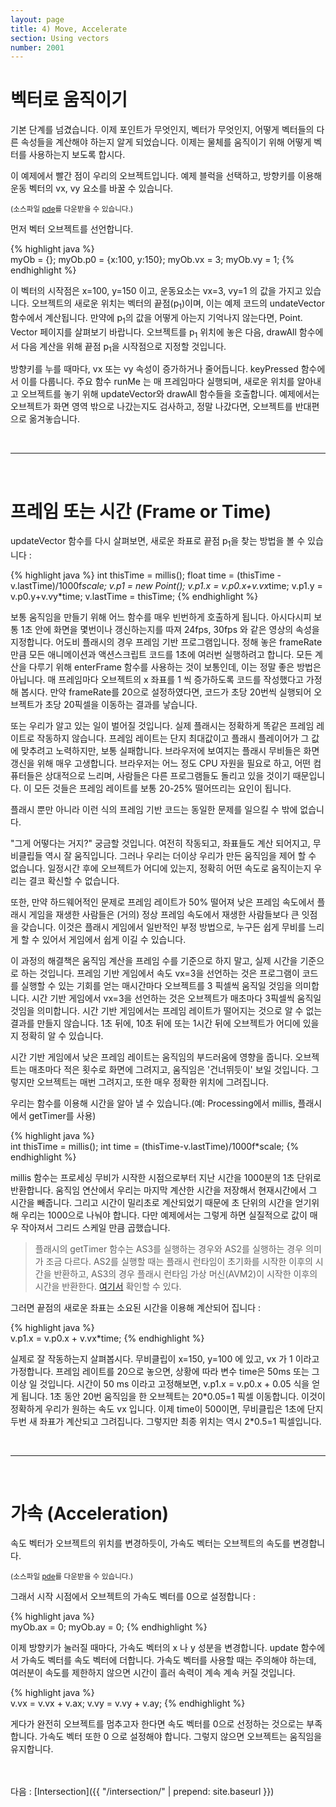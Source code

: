 ```yaml
---
layout: page
title: 4) Move, Accelerate
section: Using vectors
number: 2001
---
```


# 벡터로 움직이기

기본 단계를 넘겼습니다. 이제 포인트가 무엇인지, 벡터가 무엇인지, 어떻게 벡터들의 다른 속성들을 계산해야 하는지 알게 되었습니다. 
이제는 물체를 움직이기 위해 어떻게 벡터를 사용하는지 보도록 합시다.

이 예제에서 빨간 점이 우리의 오브젝트입니다. 예제 블럭을 선택하고, 방향키를 이용해 운동 벡터의 vx, vy 요소를 바꿀 수 있습니다.

<canvas data-processing-sources="../data/moving_with_vector.pde"></canvas>
<small>(소스파일 [pde](../data/moving_with_vector.pde)를 다운받을 수 있습니다.)</small>

먼저 벡터 오브젝트를 선언합니다.

{% highlight java %}  
myOb = {};
myOb.p0 = {x:100, y:150};
myOb.vx = 3;
myOb.vy = 1;
{% endhighlight %}

이 벡터의 시작점은 x=100, y=150 이고, 운동요소는 vx=3, vy=1 의 값을 가지고 있습니다. 오브젝트의 새로운 위치는 벡터의 끝점(p<sub>1</sub>)이며, 이는 예제 코드의 undateVector 함수에서 계산됩니다. 만약에 p<sub>1</sub>의 값을 어떻게 아는지 기억나지 않는다면, Point. Vector 페이지를 살펴보기 바랍니다. 
오브젝트를 p<sub>1</sub> 위치에 놓은 다음, drawAll 함수에서 다음 계산을 위해 끝점 p<sub>1</sub>을 시작점으로 지정할 것입니다.

방향키를 누를 때마다, vx 또는 vy 속성이 증가하거나 줄어듭니다. keyPressed 함수에서 이를 다룹니다. 주요 함수 runMe 는 매 프레임마다 실행되며, 새로운 위치를 알아내고 오브젝트를 놓기 위해 updateVector와 drawAll 함수들을 호출합니다. 예제에서는 오브젝트가 화면 영역 밖으로 나갔는지도 검사하고, 정말 나갔다면, 오브젝트를 반대편으로 옮겨놓습니다.

<br>

----

<br>

# 프레임 또는 시간 (Frame or Time)

updateVector 함수를 다시 살펴보면, 새로운 좌표로 끝점 p<sub>1</sub>을 찾는 방법을 볼 수 있습니다 :

{% highlight java %}
int thisTime = millis();
float time = (thisTime - v.lastTime)/1000f*scale;
v.p1 = new Point();
v.p1.x = v.p0.x+v.vx*time;
v.p1.y = v.p0.y+v.vy*time;
v.lastTime = thisTime;
{% endhighlight %}

보통 움직임을 만들기 위해 어느 함수를 매우 빈번하게 호출하게 됩니다. 아시다시피 보통 1초 안에 화면을 몇번이나 갱신하는지를 따져 24fps, 30fps 와 같은 영상의 속성을 지정합니다. 어도비 플래시의 경우 프레임 기반 프로그램입니다. 정해 놓은 frameRate 만큼 모든 애니메이션과 액션스크립트 코드를 1초에 여러번 실행하려고 합니다. 모든 계산을 다루기 위해 enterFrame 함수를 사용하는 것이 보통인데, 이는 정말 좋은 방법은 아닙니다. 매 프레임마다 오브젝트의 x 좌표를 1 씩 증가하도록 코드를 작성했다고 가정해 봅시다. 만약 frameRate를 20으로 설정하였다면, 코드가 초당 20번씩 실행되어 오브젝트가 초당 20픽셀을 이동하는 결과를 낳습니다.

또는 우리가 알고 있는 일이 벌어질 것입니다. 실제 플래시는 정확하게 똑같은 프레임 레이트로 작동하지 않습니다. 프레임 레이트는 단지 최대값이고 플래시 플레이어가 그 값에 맞추려고 노력하지만, 보통 실패합니다. 브라우저에 보여지는 플래시 무비들은 화면 갱신을 위해 매우 고생합니다. 브라우저는 어느 정도 CPU 자원을 필요로 하고, 어떤 컴퓨터들은 상대적으로 느리며, 사람들은 다른 프로그램들도 돌리고 있을 것이기 때문입니다. 이 모든 것들은 프레임 레이트를 보통 20-25% 떨어뜨리는 요인이 됩니다.

플래시 뿐만 아니라 이런 식의 프레임 기반 코드는 동일한 문제를 일으킬 수 밖에 없습니다.

"그게 어떻다는 거지?" 궁금할 것입니다. 여전히 작동되고, 좌표들도 계산 되어지고, 무비클립들 역시 잘 움직입니다. 그러나 우리는 더이상 우리가 만든 움직임을 제어 할 수 없습니다. 일정시간 후에 오브젝트가 어디에 있는지, 정확히 어떤 속도로 움직이는지 우리는 결코 확신할 수 없습니다. 

또한, 만약 하드웨어적인 문제로 프레임 레이트가 50% 떨어져 낮은 프레임 속도에서 플래시 게임을 재생한 사람들은 (거의) 정상 프레임 속도에서 재생한 사람들보다 큰 잇점을 갖습니다. 이것은 플래시 게임에서 일반적인 부정 방법으로, 누구든 쉽게 무비를 느리게 할 수 있어서 게임에서 쉽게 이길 수 있습니다.

이 과정의 해결책은 움직임 계산을 프레임 수를 기준으로 하지 말고, 실제 시간을 기준으로 하는 것입니다. 프레임 기반 게임에서 속도 vx=3을 선언하는 것은 프로그램이 코드를 실행할 수 있는 기회를 얻는 매시간마다 오브젝트를 3 픽셀씩 움직일 것임을 의미합니다. 시간 기반 게임에서 vx=3을 선언하는 것은 오브젝트가 매초마다 3픽셀씩 움직일 것임을 의미합니다. 시간 기반 게임에서는 프레임 레이트가 떨어지는 것으로 알 수 없는 결과를 만들지 않습니다. 1초 뒤에, 10초 뒤에 또는 1시간 뒤에 오브젝트가 어디에 있을지 정확히 알 수 있습니다. 

시간 기반 게임에서 낮은 프레임 레이트는 움직임의 부드러움에 영향을 줍니다. 오브젝트는 매초마다 적은 횟수로 화면에 그려지고, 움직임은 '건너뛰듯이' 보일 것입니다. 그렇지만 오브젝트는 매번 그려지고, 또한 매우 정확한 위치에 그려집니다.

우리는 함수를 이용해 시간을 알아 낼 수 있습니다.(예: Processing에서 millis, 플래시에서 getTimer를 사용)

{% highlight java %}  
int thisTime = millis();
int time = (thisTime-v.lastTime)/1000f*scale;
{% endhighlight %}

millis 함수는 프로세싱 무비가 시작한 시점으로부터 지난 시간을 1000분의 1초 단위로 반환합니다. 움직임 연산에서 우리는 마지막 계산한 시간을 저장해서 현재시간에서 그 시간을 빼줍니다. 그리고 시간이 밀리초로 계산되었기 때문에 초 단위의 시간을 얻기위해 우리는 1000으로 나눠야 합니다.
다만 예제에서는 그렇게 하면 실질적으로 값이 매우 작아져서 그리드 스케일 만큼 곱했습니다.

> 플래시의 getTimer 함수는 AS3를 실행하는 경우와 AS2를 실행하는 경우 의미가 조금 다르다. AS2를 실행할 때는 플래시 런타임이 초기화를 시작한 이후의 시간을 반환하고, AS3의 경우 플래시 런타임 가상 머신(AVM2)이 시작한 이후의 시간을  반환한다. [여기서](http://help.adobe.com/en_US/FlashPlatform/reference/actionscript/3/flash/utils/package.html#getTimer()) 확인할 수 있다.

그러면 끝점의 새로운 좌표는 소요된 시간을 이용해 계산되어 집니다 :

{% highlight java %}  
v.p1.x = v.p0.x + v.vx*time;
{% endhighlight %}

실제로 잘 작동하는지 살펴봅시다. 무비클립이 x=150, y=100 에 있고, vx 가 1 이라고 가정합니다. 프레임 레이트를 20으로 놓으면, 상황에 따라 변수 time은 50ms 또는 그 이상 일 것입니다. 시간이 50 ms 이라고 고정해보면, v.p1.x = v.p0.x + 0.05 식을 얻게 됩니다. 1초 동안 20번 움직임을 한 오브젝트는 20\*0.05=1 픽셀 이동합니다. 이것이 정확하게 우리가 원하는 속도 vx 입니다. 이제 time이 500이면, 무비클립은 1초에 단지 두번 새 좌표가 계산되고 그려집니다. 그렇지만 최종 위치는 역시 2\*0.5=1 픽셀입니다.

<br>

----

<br>

# 가속 (Acceleration)

속도 벡터가 오브젝트의 위치를 변경하듯이, 가속도 벡터는 오브젝트의 속도를 변경합니다.

<canvas data-processing-sources="../data/acceleration.pde"></canvas>
<small>(소스파일 [pde](../data/acceleration.pde)를 다운받을 수 있습니다.)</small>

그래서 시작 시점에서 오브젝트의 가속도 벡터를 0으로 설정합니다 :

{% highlight java %}  
myOb.ax = 0;
myOb.ay = 0;
{% endhighlight %}

이제 방향키가 눌러질 때마다, 가속도 벡터의 x 나 y 성분을 변경합니다. update 함수에서 가속도 벡터를 속도 벡터에 더합니다. 가속도 벡터를 사용할 때는 주의해야 하는데, 여러분이 속도를 제한하지 않으면 시간이 흘러 속력이 계속 계속 커질 것입니다.

{% highlight java %}  
v.vx = v.vx + v.ax;
v.vy = v.vy + v.ay;
{% endhighlight %}

게다가 완전히 오브젝트를 멈추고자 한다면 속도 벡터를 0으로 선정하는 것으로는 부족합니다. 가속도 벡터 또한 0 으로 설정해야 합니다. 그렇지 않으면 오브젝트는 움직임을 유지합니다.


<br>
<br>
다음 : [Intersection]({{ "/intersection/" | prepend: site.baseurl }})
